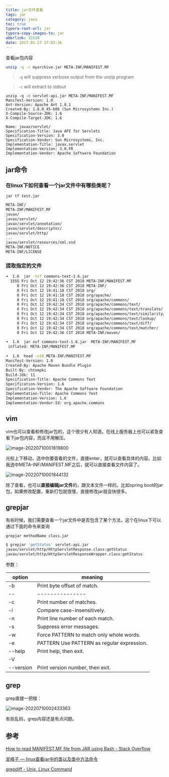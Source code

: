 ```yaml
---
title: jar文件查看
tags: jar
category: java
toc: true
typora-root-url: jar
typora-copy-images-to: jar
abbrlink: 15538
date: 2017-01-27 17:03:36
---
```



查看jar包内容

```bash
unzip -q -c myarchive.jar META-INF/MANIFEST.MF
```
> `-q` will suppress verbose output from the unzip program

> `-c` will extract to stdout

```
unzip -q -c servlet-api.jar META-INF/MANIFEST.MF
Manifest-Version: 1.0
Ant-Version: Apache Ant 1.8.1
Created-By: 1.6.0_45-b06 (Sun Microsystems Inc.)
X-Compile-Source-JDK: 1.6
X-Compile-Target-JDK: 1.6

Name: javax/servlet/
Specification-Title: Java API for Servlets
Specification-Version: 3.0
Specification-Vendor: Sun Microsystems, Inc.
Implementation-Title: javax.servlet
Implementation-Version: 3.0.FR
Implementation-Vendor: Apache Software Foundation

```

## jar命令

### 在linux下如何查看一个jar文件中有哪些类呢？

`jar tf test.jar`

```bash
META-INF/
META-INF/MANIFEST.MF
javax/
javax/servlet/
javax/servlet/annotation/
javax/servlet/descriptor/
javax/servlet/http/
...
javax/servlet/resources/xml.xsd
META-INF/NOTICE
META-INF/LICENSE
```

### 提取指定的文件

```bash
➜  1.6  jar -tvf commons-text-1.6.jar
  1555 Fri Oct 12 19:42:36 CST 2018 META-INF/MANIFEST.MF
     0 Fri Oct 12 19:42:36 CST 2018 META-INF/
     0 Fri Oct 12 19:41:18 CST 2018 org/
     0 Fri Oct 12 19:41:18 CST 2018 org/apache/
     0 Fri Oct 12 19:41:18 CST 2018 org/apache/commons/
     0 Fri Oct 12 19:42:34 CST 2018 org/apache/commons/text/
     0 Fri Oct 12 19:42:34 CST 2018 org/apache/commons/text/translate/
     0 Fri Oct 12 19:42:34 CST 2018 org/apache/commons/text/similarity/
     0 Fri Oct 12 19:42:34 CST 2018 org/apache/commons/text/lookup/
     0 Fri Oct 12 19:42:34 CST 2018 org/apache/commons/text/diff/
     0 Fri Oct 12 19:42:34 CST 2018 org/apache/commons/text/matcher/
     0 Fri Oct 12 19:42:36 CST 2018 META-INF/maven/
     
➜  1.6  jar xvf commons-text-1.6.jar  META-INF/MANIFEST.MF
 inflated: META-INF/MANIFEST.MF
 
➜  1.6  head -n10 META-INF/MANIFEST.MF
Manifest-Version: 1.0
Created-By: Apache Maven Bundle Plugin
Built-By: chtompki
Build-Jdk: 11
Specification-Title: Apache Commons Text
Specification-Version: 1.6
Specification-Vendor: The Apache Software Foundation
Implementation-Title: Apache Commons Text
Implementation-Version: 1.6
Implementation-Vendor-Id: org.apache.commons
```

## vim

vim也可以查看和修改jar包的，这个很少有人知道。在线上服务器上也可以紧急查看下jar包内容，而且不用解压。

![image-20220710001819800](/image-20220710001819800.png)

光标上下移动，选中你要查看的文件，直接enter，就可以查看具体的内容。比如我选中META-INF/MANIFEST.MF之后，就可以直接查看文件内容了。

![image-20220710001844132](/image-20220710001844132.png)

除了查看，也可以**直接编辑jar文件**的，跟文本文件一样的。比如spring boot的jar包，如果修改配置，重新打包就很慢，直接修改jar就会快很多。

## grepjar

有些时候，我们需要查看一个jar文件中是否包含了某个方法，这个在linux下可以通过下面的命令来查询

`grepjar methodName class.jar`

```bash
$ grepjar 'getStatus' servlet-api.jar
javax/servlet/http/HttpServletResponse.class:getStatus
javax/servlet/http/HttpServletResponseWrapper.class:getStatus
```

参数：

|option | meaning |
|--|--|
|-b |  Print byte offset of match.|
|--|---------------|
|-c |  Print number of matches.|
|-i |  Compare case-insensitively.|
|-n |  Print line number of each match.|
|-s |  Suppress error messages.|
|-w |  Force PATTERN to match only whole words.|
|-e | PATTERN  Use PATTERN as regular expression.|
|--help |  Print help, then exit.|
|-V |  |
|--version |   Print version number, then exit.|

## grep

grep直接一把梭：

![image-20220710002433363](/image-20220710002433363.png)

有些乱码，grep内容还是有点问题。

## 参考

[How to read MANIFEST.MF file from JAR using Bash - Stack Overflow](http://stackoverflow.com/questions/7066063/how-to-read-manifest-mf-file-from-jar-using-bash)

[吴峰子 — linux查看jar中的类以及类中方法命令](http://xiaofengwu.tumblr.com/post/63518704051/linux%E6%9F%A5%E7%9C%8Bjar%E4%B8%AD%E7%9A%84%E7%B1%BB%E4%BB%A5%E5%8F%8A%E7%B1%BB%E4%B8%AD%E6%96%B9%E6%B3%95%E5%91%BD%E4%BB%A4)

[grepdiff - Unix, Linux Command](http://www.tutorialspoint.com/unix_commands/grepjar.htm)

